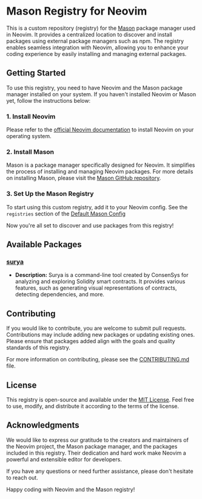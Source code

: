 # Mason Registry for Neovim

This is a custom repository (registry) for the [Mason](https://github.com/williamboman/mason.nvim) package manager used in Neovim. It provides a centralized location to discover and install packages using external package managers such as npm. The registry enables seamless integration with Neovim, allowing you to enhance your coding experience by easily installing and managing external packages.

## Getting Started

To use this registry, you need to have Neovim and the Mason package manager installed on your system. If you haven't installed Neovim or Mason yet, follow the instructions below:

### 1. Install Neovim

Please refer to the [official Neovim documentation](https://neovim.io/) to install Neovim on your operating system.

### 2. Install Mason

Mason is a package manager specifically designed for Neovim. It simplifies the process of installing and managing Neovim packages. For more details on installing Mason, please visit the [Mason GitHub repository](https://github.com/williamboman/mason.nvim).

### 3. Set Up the Mason Registry

To start using this custom registry, add it to your Neovim config. See the `registries` section of the [Default Mason Config](https://github.com/williamboman/mason.nvim#default-configuration)

Now you're all set to discover and use packages from this registry!

## Available Packages

### [surya](https://github.com/ConsenSys/surya)

- **Description:** Surya is a command-line tool created by ConsenSys for analyzing and exploring Solidity smart contracts. It provides various features, such as generating visual representations of contracts, detecting dependencies, and more.

## Contributing

If you would like to contribute, you are welcome to submit pull requests. Contributions may include adding new packages or updating existing ones. Please ensure that packages added align with the goals and quality standards of this registry.

For more information on contributing, please see the [CONTRIBUTING.md](CONTRIBUTING.md) file.

## License

This registry is open-source and available under the [MIT License](LICENSE). Feel free to use, modify, and distribute it according to the terms of the license.

## Acknowledgments

We would like to express our gratitude to the creators and maintainers of the Neovim project, the Mason package manager, and the packages included in this registry. Their dedication and hard work make Neovim a powerful and extensible editor for developers.

If you have any questions or need further assistance, please don't hesitate to reach out.

Happy coding with Neovim and the Mason registry!
